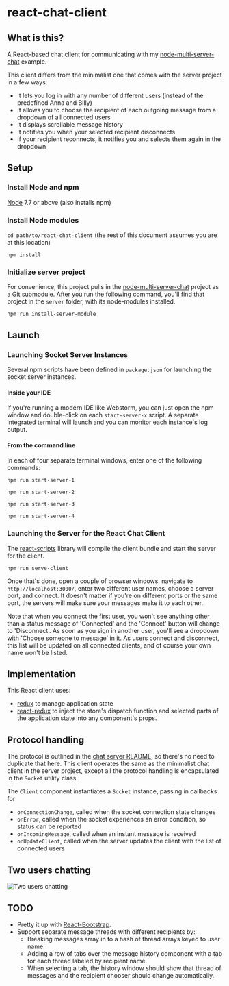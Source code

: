 # react-chat-client

## What is this?
A React-based chat client for communicating with my 
[node-multi-server-chat](https://github.com/cliffhall/node-multi-server-chat) example.

This client differs from the minimalist one that comes with the server project in a few ways:

  * It lets you log in with any number of different users (instead of the predefined Anna and Billy)
  * It allows you to choose the recipient of each outgoing message from a dropdown of all connected users
  * It displays scrollable message history 
  * It notifies you when your selected recipient disconnects
  * If your recipient reconnects, it notifies you and selects them again in the dropdown

## Setup

### Install Node and npm
[Node](https://nodejs.org/en/download/) 7.7 or above (also installs npm)

### Install Node modules
```cd path/to/react-chat-client``` (the rest of this document assumes you are at this location)

```npm install```

### Initialize server project
For convenience, this project pulls in the [node-multi-server-chat](https://github.com/cliffhall/node-multi-server-chat)
project as a Git submodule. After you run the following command, you'll find that project in the ```server``` folder,
with its node-modules installed.

```npm run install-server-module```

## Launch

### Launching Socket Server Instances
Several npm scripts have been defined in ```package.json``` for launching the socket server instances.

#### Inside your IDE
If you're running a modern IDE like Webstorm, you can just open the npm window and double-click on each ```start-server-x``` script. 
A separate integrated terminal will launch and you can monitor each instance's log output.

#### From the command line
In each of four separate terminal windows, enter one of the following commands: 

```npm run start-server-1```

```npm run start-server-2```

```npm run start-server-3```

```npm run start-server-4```

### Launching the Server for the React Chat Client
The [react-scripts](https://www.npmjs.com/package/react-scripts) library will compile the client bundle and start the server for the client.

```npm run serve-client```

Once that's done, open a couple of browser windows, navigate to ```http://localhost:3000/```, enter two different user
names, choose a server port, and connect. It doesn't matter if you're on different ports or the same port, the servers
will make sure your messages make it to each other. 

Note that when you connect the first user, you won't see anything other than a status message of 'Connected' and the 
'Connect' button will change to 'Disconnect'. As soon as you sign in another user, you'll see a dropdown with
'Choose someone to message' in it. As users connect and disconnect, this list will be updated on all connected clients,
and of course your own name won't be listed.

## Implementation
This React client uses:
  * [redux](https://github.com/reduxjs/redux) to manage application state
  * [react-redux](https://github.com/reduxjs/react-redux) to inject the store's dispatch function and selected parts of the 
application state into any component's props. 

## Protocol handling
The protocol is outlined in the [chat server README](https://github.com/cliffhall/node-multi-server-chat/blob/master/README.md#protocol), 
so there's no need to duplicate that here. This client operates the same as the minimalist chat client in the server project, 
except all the protocol handling is encapsulated in the ```Socket``` utility class. 

The ```Client``` component instantiates a ```Socket``` instance, passing in callbacks for 
  
  * ```onConnectionChange```, called when the socket connection state changes
  * ```onError```, called when the socket experiences an error condition, so status can be reported
  * ```onIncomingMessage```, called when an instant message is received
  * ```onUpdateClient```, called when the server updates the client with the list of connected users

## Two users chatting 
![Two users chatting](img/one-on-one-chat-with-message-history.png "Two users chatting")

## TODO

  * Pretty it up with [React-Bootstrap](https://react-bootstrap.github.io/components/alerts/).
  * Support separate message threads with different recipients by: 
    - Breaking messages array in to a hash of thread arrays keyed to user name. 
    - Adding a row of tabs over the message history component with a tab for each thread labeled by recipient name.
    - When selecting a tab, the history window should show that thread of messages and the recipient chooser should change automatically.